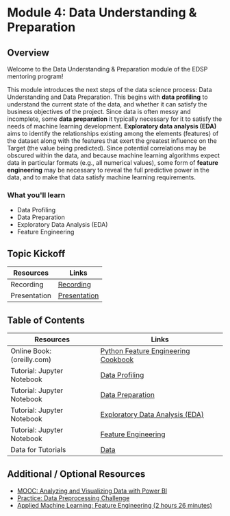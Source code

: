 # Module 4: Data Understanding & Preparation

## Overview

Welcome to the Data Understanding & Preparation module of the EDSP mentoring program!

This module introduces the next steps of the data science process: Data Understanding and Data Preparation. This begins with 
**data profiling** to understand the current state of the data, and whether it can satisfy the business objectives of the 
project. Since data is often messy and incomplete, some **data preparation** it typically necessary for it to satisfy the 
needs of machine learning development. **Exploratory data analysis (EDA)** aims to identify the relationships existing among 
the elements (features) of the dataset along with the features that exert the greatest influence on the Target (the value being 
predicted). Since potential correlations may be obscured within the data, and because machine learning algorithms expect data
in particular formats (e.g., all numerical values), some form of **feature engineering** may be necessary to reveal the full
predictive power in the data, and to make that data satisfy machine learning requirements.   

### What you'll learn

- Data Profiling
- Data Preparation
- Exploratory Data Analysis (EDA)
- Feature Engineering


## Topic Kickoff

| Resources          | Links                            |
|-------------------|----------------------------------|
| Recording    |  [Recording](https://msuspartners.eventbuilder.com/event/70075?source=EDSPTraining)  |
| Presentation        |  [Presentation](./Presentations) |


## Table of Contents 

| Resources          | Links                            |
|----------------------------|----------------------------------|
| Online Book: (oreilly.com) | [Python Feature Engineering Cookbook](https://learning.oreilly.com/library/view/python-feature-engineering/9781789806311/?sso_link=yes&sso_link_from=Microsoft-Prod)
| Tutorial: Jupyter Notebook | [Data Profiling](01-Data-Profiling.ipynb) |
| Tutorial: Jupyter Notebook | [Data Preparation](02-Data-Preparation.ipynb) |
| Tutorial: Jupyter Notebook | [Exploratory Data Analysis (EDA)](03-Exploratory-Data-Analysis.ipynb) |
| Tutorial: Jupyter Notebook | [Feature Engineering](04-Feature-Engineering.ipynb) |
| Data for Tutorials | [Data](./Data) |

## Additional / Optional Resources

- [MOOC: Analyzing and Visualizing Data with Power BI](https://learning.edx.org/course/course-v1:Microsoft+DAT207x+4T2017/home)
- [Practice: Data Preprocessing Challenge](https://learning.oreilly.com/scenarios/data-preprocessing-start/9781098116019)
- [Applied Machine Learning: Feature Engineering (2 hours 26 minutes)](https://www.linkedin.com/learning-login/share?account=3322&forceAccount=false&redirect=https%3A%2F%2Fwww.linkedin.com%2Flearning%2Fapplied-machine-learning-feature-engineering%3Ftrk%3Dshare_ent_url%26shareId%3DzcvFA8hzSgqYo28w5Mrz0w%253D%253D)